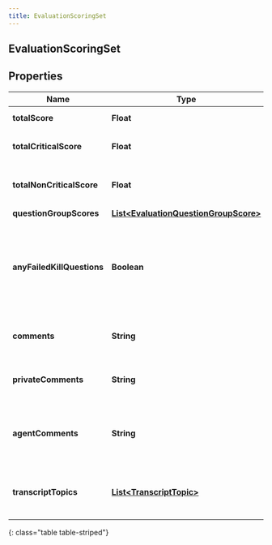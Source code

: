 ```yaml
---
title: EvaluationScoringSet
---
```

## EvaluationScoringSet


## Properties

| Name | Type | Description | Notes |
| ------------ | ------------- | ------------- | ------------- |
| **totalScore** | <!----><!---->**Float**<!----> | Score of all questions |  [optional] |
| **totalCriticalScore** | <!----><!---->**Float**<!----> | Score of only the critical questions |  [optional] |
| **totalNonCriticalScore** | <!----><!---->**Float**<!----> | Score of only the non-critical questions |  [optional] |
| **questionGroupScores** | <!----><!---->[**List&lt;EvaluationQuestionGroupScore&gt;**](EvaluationQuestionGroupScore.html)<!----> |  |  [optional] |
| **anyFailedKillQuestions** | <!----><!---->**Boolean**<!----> | Indicates that at least one fatal question was answered without having the highest score available for the question |  [optional] |
| **comments** | <!----><!---->**String**<!----> | Overall comments from the evaluator |  [optional] |
| **privateComments** | <!----><!---->**String**<!----> | Overall private comments from the evaluator |  [optional] |
| **agentComments** | <!----><!---->**String**<!----> | Comments from the agent while reviewing evaluation results |  [optional] |
| **transcriptTopics** | <!----><!---->[**List&lt;TranscriptTopic&gt;**](TranscriptTopic.html)<!----> | List of topics found within the conversation's transcripts |  [optional] |
{: class="table table-striped"}



